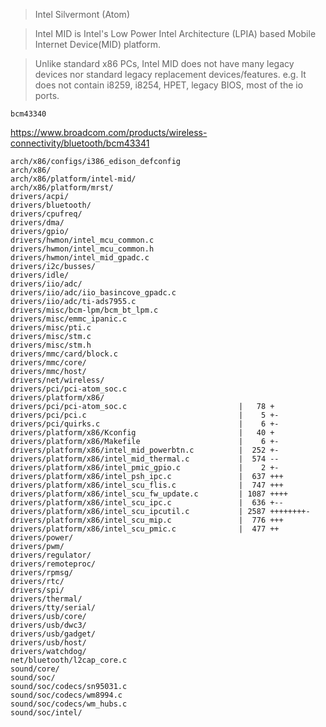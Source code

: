 > Intel Silvermont (Atom)

> Intel MID is Intel's Low Power Intel Architecture (LPIA) based Mobile Internet Device(MID) platform.

> Unlike standard x86 PCs, Intel MID does not have many legacy devices nor standard legacy replacement devices/features. e.g. It does not contain i8259, i8254, HPET, legacy BIOS, most of the io ports.

    bcm43340

https://www.broadcom.com/products/wireless-connectivity/bluetooth/bcm43341

    arch/x86/configs/i386_edison_defconfig
    arch/x86/
    arch/x86/platform/intel-mid/
    arch/x86/platform/mrst/
    drivers/acpi/
    drivers/bluetooth/
    drivers/cpufreq/
    drivers/dma/
    drivers/gpio/
    drivers/hwmon/intel_mcu_common.c
    drivers/hwmon/intel_mcu_common.h
    drivers/hwmon/intel_mid_gpadc.c
    drivers/i2c/busses/
    drivers/idle/
    drivers/iio/adc/
    drivers/iio/adc/iio_basincove_gpadc.c
    drivers/iio/adc/ti-ads7955.c
    drivers/misc/bcm-lpm/bcm_bt_lpm.c
    drivers/misc/emmc_ipanic.c
    drivers/misc/pti.c
    drivers/misc/stm.c
    drivers/misc/stm.h
    drivers/mmc/card/block.c
    drivers/mmc/core/
    drivers/mmc/host/
    drivers/net/wireless/
    drivers/pci/pci-atom_soc.c
    drivers/platform/x86/
    drivers/pci/pci-atom_soc.c                         |   78 +
    drivers/pci/pci.c                                  |    5 +-
    drivers/pci/quirks.c                               |    6 +-
    drivers/platform/x86/Kconfig                       |   40 +
    drivers/platform/x86/Makefile                      |    6 +-
    drivers/platform/x86/intel_mid_powerbtn.c          |  252 +-
    drivers/platform/x86/intel_mid_thermal.c           |  574 --
    drivers/platform/x86/intel_pmic_gpio.c             |    2 +-
    drivers/platform/x86/intel_psh_ipc.c               |  637 +++
    drivers/platform/x86/intel_scu_flis.c              |  747 +++
    drivers/platform/x86/intel_scu_fw_update.c         | 1087 ++++
    drivers/platform/x86/intel_scu_ipc.c               |  636 +--
    drivers/platform/x86/intel_scu_ipcutil.c           | 2587 ++++++++-
    drivers/platform/x86/intel_scu_mip.c               |  776 +++
    drivers/platform/x86/intel_scu_pmic.c              |  477 ++
    drivers/power/
    drivers/pwm/
    drivers/regulator/
    drivers/remoteproc/
    drivers/rpmsg/
    drivers/rtc/
    drivers/spi/
    drivers/thermal/
    drivers/tty/serial/
    drivers/usb/core/
    drivers/usb/dwc3/
    drivers/usb/gadget/
    drivers/usb/host/
    drivers/watchdog/
    net/bluetooth/l2cap_core.c
    sound/core/
    sound/soc/
    sound/soc/codecs/sn95031.c
    sound/soc/codecs/wm8994.c
    sound/soc/codecs/wm_hubs.c
    sound/soc/intel/

